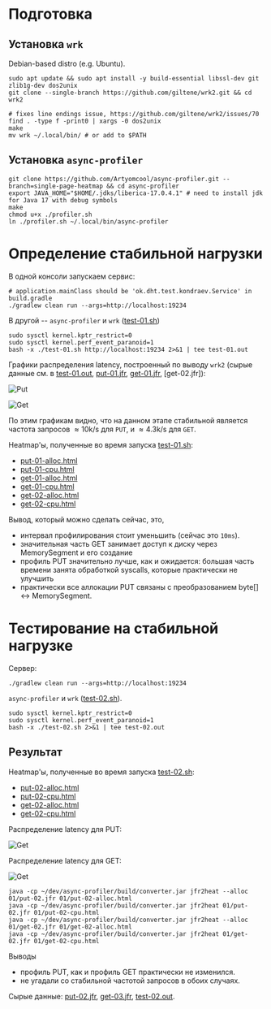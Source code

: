 # Подготовка

## Установка `wrk`

Debian-based distro (e.g. Ubuntu).

```shell
sudo apt update && sudo apt install -y build-essential libssl-dev git zlib1g-dev dos2unix
git clone --single-branch https://github.com/giltene/wrk2.git && cd wrk2

# fixes line endings issue, https://github.com/giltene/wrk2/issues/70
find . -type f -print0 | xargs -0 dos2unix
make
mv wrk ~/.local/bin/ # or add to $PATH
```

## Установка `async-profiler`

```shell
git clone https://github.com/Artyomcool/async-profiler.git --branch=single-page-heatmap && cd async-profiler
export JAVA_HOME="$HOME/.jdks/liberica-17.0.4.1" # need to install jdk for Java 17 with debug symbols
make
chmod u+x ./profiler.sh
ln ./profiler.sh ~/.local/bin/async-profiler
```

# Определение стабильной нагрузки

В одной консоли запускаем сервис:

```shell
# application.mainClass should be 'ok.dht.test.kondraev.Service' in build.gradle
./gradlew clean run --args=http://localhost:19234
```

В другой -- `async-profiler` и `wrk` ([test-01.sh](01/test-01.sh))

```shell
sudo sysctl kernel.kptr_restrict=0
sudo sysctl kernel.perf_event_paranoid=1
bash -x ./test-01.sh http://localhost:19234 2>&1 | tee test-01.out
```

Графики распределения latency, построенный по выводу `wrk2` (сырые данные см. в [test-01.out](01/test-01.out), [put-01.jfr](01/put-01.jfr), [get-01.jfr](01/get-01.jfr), [get-02.jfr]):

![Put](01/Histogram-put.png)

![Get](01/Histogram-get.png)

По этим графикам видно, что на данном этапе стабильной является частота запросов $≈ 10\text{k}/\text{s}$ для `PUT`, и $≈ 4.3\text{k}/\text{s}$ для `GET`.

Heatmap'ы, полученные во время запуска [test-01.sh](01/test-01.sh):

- [put-01-alloc.html](01/put-01-alloc.html)
- [put-01-cpu.html](01/put-01-cpu.html)
- [get-01-alloc.html](01/get-01-alloc.html)
- [get-01-cpu.html](01/get-01-cpu.html)
- [get-02-alloc.html](01/get-01-alloc.html)
- [get-02-cpu.html](01/get-01-cpu.html)

Вывод, который можно сделать сейчас, это,

- интервал профилирования стоит уменьшить (сейчас это `10ms`).
- значительная часть GET занимает доступ к диску через MemorySegment и его создание
- профиль PUT значительно лучше, как и ожидается: большая часть времени занята обработкой syscalls, которые практически не улучшить
- практически все аллокации PUT связаны с преобразованием byte[] ↔ MemorySegment.

# Тестирование на стабильной нагрузке

Сервер:

```shell
./gradlew clean run --args=http://localhost:19234
```

`async-profiler` и `wrk` ([test-02.sh](01/test-02.sh)).

```shell
sudo sysctl kernel.kptr_restrict=0
sudo sysctl kernel.perf_event_paranoid=1
bash -x ./test-02.sh 2>&1 | tee test-02.out
```

## Результат

Heatmap'ы, полученные во время запуска [test-02.sh](01/test-02.sh):

- [put-02-alloc.html](01/put-02-alloc.html)
- [put-02-cpu.html](01/put-02-cpu.html)
- [get-02-alloc.html](01/get-02-alloc.html)
- [get-02-cpu.html](01/get-02-cpu.html)

Распределение latency для PUT:

![Get](01/Histogram-put-2.png)

Распределение latency для GET:

![Get](01/Histogram-get-2.png)

```shell
java -cp ~/dev/async-profiler/build/converter.jar jfr2heat --alloc 01/put-02.jfr 01/put-02-alloc.html
java -cp ~/dev/async-profiler/build/converter.jar jfr2heat 01/put-02.jfr 01/put-02-cpu.html
java -cp ~/dev/async-profiler/build/converter.jar jfr2heat --alloc 01/get-02.jfr 01/get-02-alloc.html
java -cp ~/dev/async-profiler/build/converter.jar jfr2heat 01/get-02.jfr 01/get-02-cpu.html
```

Выводы

- профиль PUT, как и профиль GET практически не изменился.
- не угадали со стабильной частотой запросов в обоих случаях.

Сырые данные: [put-02.jfr](01/put-02.jfr), [get-03.jfr](01/get-02.jfr),
[test-02.out](01/test-02.out).